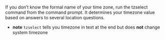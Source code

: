 If you don’t know the formal name of your time zone, run the tzselect command from the command prompt. It determines your timezone value based on answers to several location questions.

- **note** `tzselect` tells you timezone in text at the end but does **not** change system timezone

